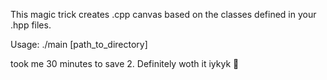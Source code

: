 This magic trick creates .cpp canvas based on the classes defined in your .hpp files.

Usage: ./main [path_to_directory]


took me 30 minutes to save 2. Definitely woth it iykyk :rofl:
